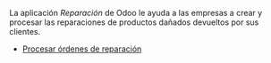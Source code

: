 La aplicación _Reparación_ de Odoo le ayuda a las empresas a crear y procesar las reparaciones de productos dañados devueltos por sus clientes.

- [Procesar órdenes de reparación](https://www.odoo.com/documentation/17.0/es/applications/inventory_and_mrp/repairs/repair_orders.html)